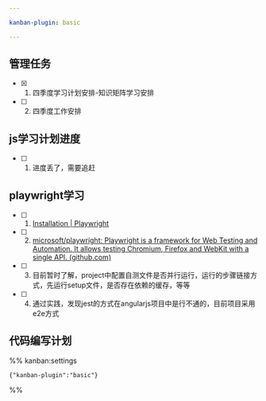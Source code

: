 ```yaml
---

kanban-plugin: basic

---
```


## 管理任务

- [x] 1. 四季度学习计划安排-知识矩阵学习安排
- [ ] 2. 四季度工作安排


## js学习计划进度

- [ ] 1. 进度丢了，需要追赶


## playwright学习

- [ ] 1. [Installation | Playwright](https://playwright.dev/docs/intro)
- [ ] 2. [microsoft/playwright: Playwright is a framework for Web Testing and Automation. It allows testing Chromium, Firefox and WebKit with a single API. (github.com)](https://github.com/microsoft/playwright)
- [ ] 3. 目前暂时了解，project中配置自测文件是否并行运行，运行的步骤链接方式，先运行setup文件，是否存在依赖的缓存，等等
- [ ] 4. 通过实践，发现jest的方式在angularjs项目中是行不通的，目前项目采用e2e方式


## 代码编写计划





%% kanban:settings
```
{"kanban-plugin":"basic"}
```
%%